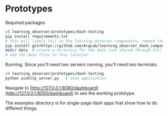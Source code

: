 # Prototypes

Required packages
```bash
cd learning_observer/prototypes/dash-testing
pip install requirements.txt
# this will likely fail on the learning-observer-components, remove that part of the file and try again
pip install git+https://github.com/ArgLab/learning_observer_dash_components # these components are not published anywhere so manual install is necessary
mkdir data  # create a directory for the data (not shared through Git)
# add the data files to this location
```

Running. Since you'll need two servers running, you'll need two terminals.
```bash
cd learning_observer/prototypes/dash-testing
python aiohttp_server.py   # dash application
```

Navigate to [http://127.0.0.1:8080/dashboard](http://127.0.0.1:8050/dashboard) to see the working prototype.

The examples directory is for single-page dash apps that show how to do different things.
